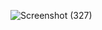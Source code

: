 ![Screenshot (327)](https://user-images.githubusercontent.com/48250220/207875861-2bb5d7eb-ad9d-4d1d-907b-5a7a47c068a1.png)

